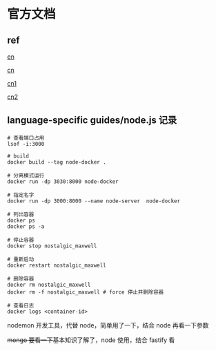 # 官方文档

## ref

[en](https://docs.docker.com/language/nodejs/)

[cn](https://dockerdocs.cn/language/nodejs/)

[cn1](https://docker-doc.readthedocs.io/zh_CN/latest/index.html)

[cn2](https://www.docker.org.cn/book/docker/what-is-docker-16.html)

## language-specific guides/node.js 记录

```shell
# 查看端口占用
lsof -i:3000

# build
docker build --tag node-docker .

# 分离模式运行
docker run -dp 3030:8000 node-docker

# 指定名字
docker run -dp 3000:8000 --name node-server  node-docker

# 列出容器
docker ps
docker ps -a

# 停止容器
docker stop nostalgic_maxwell

# 重新启动
docker restart nostalgic_maxwell

# 删除容器
docker rm nostalgic_maxwell
docker rm -f nostalgic_maxwell # force 停止并删除容器

# 查看日志
docker logs <container-id>
```

nodemon 开发工具，代替 node，简单用了一下，结合 node 再看一下参数

~~mongo 要看一下~~基本知识了解了，node 使用，结合 fastify 看
